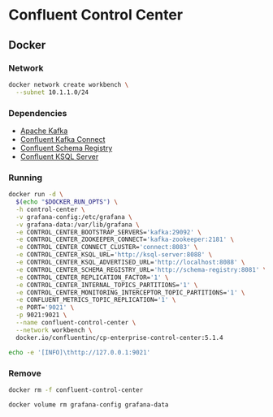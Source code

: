 # Confluent Control Center

## Docker

### Network

```sh
docker network create workbench \
  --subnet 10.1.1.0/24
```

### Dependencies

- [Apache Kafka](/apache/apache-kafka.md#docker)
- [Confluent Kafka Connect](/confluent-kafka-connect.md#docker)
- [Confluent Schema Registry](/confluent-schema-registry.md#docker)
- [Confluent KSQL Server](/confluent-ksql-server.md#docker)

### Running

```sh
docker run -d \
  $(echo "$DOCKER_RUN_OPTS") \
  -h control-center \
  -v grafana-config:/etc/grafana \
  -v grafana-data:/var/lib/grafana \
  -e CONTROL_CENTER_BOOTSTRAP_SERVERS='kafka:29092' \
  -e CONTROL_CENTER_ZOOKEEPER_CONNECT='kafka-zookeeper:2181' \
  -e CONTROL_CENTER_CONNECT_CLUSTER='connect:8083' \
  -e CONTROL_CENTER_KSQL_URL='http://ksql-server:8088' \
  -e CONTROL_CENTER_KSQL_ADVERTISED_URL='http://localhost:8088' \
  -e CONTROL_CENTER_SCHEMA_REGISTRY_URL='http://schema-registry:8081' \
  -e CONTROL_CENTER_REPLICATION_FACTOR='1' \
  -e CONTROL_CENTER_INTERNAL_TOPICS_PARTITIONS='1' \
  -e CONTROL_CENTER_MONITORING_INTERCEPTOR_TOPIC_PARTITIONS='1' \
  -e CONFLUENT_METRICS_TOPIC_REPLICATION='1' \
  -e PORT='9021' \
  -p 9021:9021 \
  --name confluent-control-center \
  --network workbench \
  docker.io/confluentinc/cp-enterprise-control-center:5.1.4
```

```sh
echo -e '[INFO]\thttp://127.0.0.1:9021'
```

### Remove

```sh
docker rm -f confluent-control-center

docker volume rm grafana-config grafana-data
```
